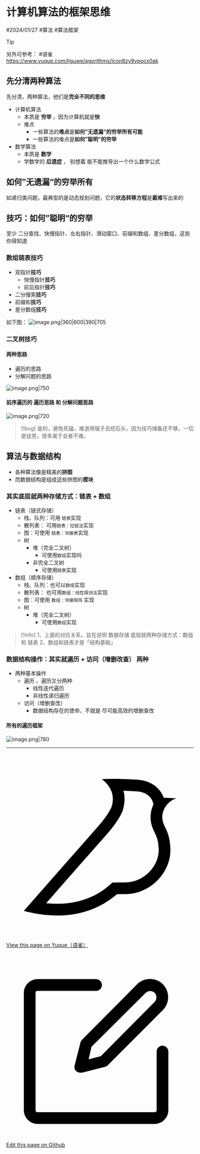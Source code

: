 
# 计算机算法的框架思维


<Badge type="info">#2024/01/27</Badge>  <Badge type="info">#算法</Badge> <Badge type="danger">#算法框架</Badge>


> [!tip]
> 另外可参考： <Badge type="info">#语雀</Badge>   https://www.yuque.com/liguwe/agorithms/lcon8zy9vpocx0ak


## 先分清两种算法

先分清，两种算法，他们是**完全不同的思维**

- 计算机算法
	- 本质是 **穷举** ，因为计算机就是**快**
	- 难点
		- 一些算法的**难点**是**如何”无遗漏“的穷举所有可能**
		- 一些算法的难点是**如何”聪明“的穷举**
- 数学算法
	- 本质是 **数学**
	- 学数学的 **后遗症**  ， 别想着 能不能推导出一个什么数学公式


## 如何”无遗漏“的穷举所有

如递归类问题，最典型的是动态规划问题，它的**状态转移方程**是**最难**写出来的

## 技巧：如何”聪明“的穷举

至少  二分查找、快慢指针、左右指针、滑动窗口、前缀和数组、差分数组，这些你得知道

### 数组链表技巧

- 双指针**技巧**
	- 快慢指针**技巧**
	- 前后指针**技巧**
- 二分搜索**技巧**
- 前缀和**技巧**
- 差分数组**技巧**

如下图：
![image.png|360|600|390|705](https://od-1310531898.cos.ap-beijing.myqcloud.com/202401281609637.png)
 
### 二叉树技巧

#### 两种思路

- 遍历的思路
- 分解问题的思路


 ![image.png|750](https://od-1310531898.cos.ap-beijing.myqcloud.com/202401281612026.png)
#### 前序遍历的 **遍历思路** 和 **分解问题思路**

![image.png|720](https://od-1310531898.cos.ap-beijing.myqcloud.com/202401281614176.png)


> [!bug]
> 是的，避免死磕，难道用锯子去挖石头，因为技巧储备还不够，一切是徒劳，很多属于会者不难。


## 算法与数据结构

- 各种算法像是精美的**拼图**
- 而数据结构是组成这些拼图的**模块**

### 其实底层就两种存储方式：链表 + 数组

- 链表（链式存储）
	- 栈、队列：可用 `链表`实现
	- 散列表： 可用`链表：拉链法`实现
	- 图：可使用 `链表：邻接表`实现
	- 树
		- 堆（完全二叉树）
			- 可使用`数组`实现吗 
		- 非完全二叉树
			- 可使用`链表`实现
- 数组（顺序存储）
	- 栈、队列：也可以`数组`实现
	- 散列表： 也可用`数组：线性探测法`实现
	- 图：可使用 `数组：邻接矩阵` 实现
	- 树
		- 堆（完全二叉树）
			- 可使用`数组`实现

> [!info]
>  1、上面的对应关系，旨在说明 数据存储 底层就两种存储方式：数组 和 链表
>  2、数组和链表才是「结构基础」


### 数据结构操作：其实就**遍历 + 访问（增删改查）** 两种

- 两种基本操作
	- 遍历 ，遍历又分两种
		- 线性迭代遍历
		- 非线性递归遍历
	-  访问（增删查改）
		- 数据结构存在的使命，不就是 尽可能高效的增删查改

#### 所有的遍历框架

![image.png|780](https://od-1310531898.cos.ap-beijing.myqcloud.com/202401281631690.png)

---
<div class="liguwe-doc-footer">
            <div class="liguwe-doc-footer-edit-link">
                <p class="liguwe-doc-footer-p">
                    <svg t="1687912573060" class="icon" viewBox="0 0 1024 1024" version="1.1" xmlns="http://www.w3.org/2000/svg" p-id="1498">
                        <path d="M854.6 370.6c-9.9-39.4 9.9-102.2 73.4-124.4l-67.9-3.6s-25.7-90-143.6-98c-117.8-8.1-194.9-3-195-3 0.1 0 87.4 55.6 52.4 154.7-25.6 52.5-65.8 95.6-108.8 144.7-1.3 1.3-2.5 2.6-3.5 3.7C319.4 605 96 860 96 860c245.9 64.4 410.7-6.3 508.2-91.1 20.5-0.2 35.9-0.3 46.3-0.3 135.8 0 250.6-117.6 245.9-248.4-3.2-89.9-31.9-110.2-41.8-149.6z m-204.1 334c-10.6 0-26.2 0.1-46.8 0.3l-23.6 0.2-17.8 15.5c-47.1 41-104.4 71.5-171.4 87.6-52.5 12.6-110 16.2-172.7 9.6 18-20.5 36.5-41.6 55.4-63.1 92-104.6 173.8-197.5 236.9-268.5l1.4-1.4 1.3-1.5c4.1-4.6 20.6-23.3 24.7-28.1 9.7-11.1 17.3-19.9 24.5-28.6 30.7-36.7 52.2-67.8 69-102.2l1.6-3.3 1.2-3.4c13.7-38.8 15.4-76.9 6.2-112.8 22.5 0.7 46.5 1.9 71.7 3.6 33.3 2.3 55.5 12.9 71.1 29.2 5.8 6 10.2 12.5 13.4 18.7 1 2 1.7 3.6 2.3 5l5 17.7c-15.7 34.5-19.9 73.3-11.4 107.2 3 11.8 6.9 22.4 12.3 34.4 2.1 4.7 9.5 20.1 11 23.3 10.3 22.7 15.4 43 16.7 78.7 3.3 94.6-82.7 181.9-182 181.9z"
                              p-id="1499" ></path>
                    </svg>
                    <a href="https://www.yuque.com/liguwe/post/8fbc80cc-ba66-5782-9643-31f176a3fa0a" target="_blank" class="liguwe-doc-footer-edit-link-a">
                        View this page on Yuque（语雀）
                    </a>
                </p>
                <p class="liguwe-doc-footer-p">
                    <svg t="1687913054251" class="icon" viewBox="0 0 1024 1024" version="1.1" xmlns="http://www.w3.org/2000/svg" p-id="5173"><path d="M853.333333 501.333333c-17.066667 0-32 14.933333-32 32v320c0 6.4-4.266667 10.666667-10.666666 10.666667H170.666667c-6.4 0-10.666667-4.266667-10.666667-10.666667V213.333333c0-6.4 4.266667-10.666667 10.666667-10.666666h320c17.066667 0 32-14.933333 32-32s-14.933333-32-32-32H170.666667c-40.533333 0-74.666667 34.133333-74.666667 74.666666v640c0 40.533333 34.133333 74.666667 74.666667 74.666667h640c40.533333 0 74.666667-34.133333 74.666666-74.666667V533.333333c0-17.066667-14.933333-32-32-32z"  p-id="5174"></path><path d="M405.333333 484.266667l-32 125.866666c-2.133333 10.666667 0 23.466667 8.533334 29.866667 6.4 6.4 14.933333 8.533333 23.466666 8.533333h8.533334l125.866666-32c6.4-2.133333 10.666667-4.266667 14.933334-8.533333l300.8-300.8c38.4-38.4 38.4-102.4 0-140.8-38.4-38.4-102.4-38.4-140.8 0L413.866667 469.333333c-4.266667 4.266667-6.4 8.533333-8.533334 14.933334z m59.733334 23.466666L761.6 213.333333c12.8-12.8 36.266667-12.8 49.066667 0 12.8 12.8 12.8 36.266667 0 49.066667L516.266667 558.933333l-66.133334 17.066667 14.933334-68.266667z"  p-id="5175"></path></svg>
                    <a href="https://github.com/liguwe/liguwe.github.io/blob/master/docs/8fbc80cc-ba66-5782-9643-31f176a3fa0a.md" target="_blank" class="liguwe-doc-footer-edit-link-a">Edit this page on Github</a>
                </p>
            </div>
            <div id="liguwe-comment"></div></div>
